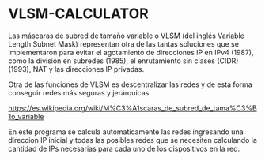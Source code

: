 # VLSM-CALCULATOR
Las máscaras de subred de tamaño variable o VLSM (del inglés Variable Length Subnet Mask) 
representan otra de las tantas soluciones que se implementaron para evitar el agotamiento de direcciones IP en IPv4 (1987), 
como la división en subredes (1985), el enrutamiento sin clases (CIDR) (1993), NAT y las direcciones IP privadas.

Otra de las funciones de VLSM es descentralizar las redes y de esta forma conseguir redes más seguras y jerárquicas

https://es.wikipedia.org/wiki/M%C3%A1scaras_de_subred_de_tama%C3%B1o_variable

En este programa se calcula automaticamente las redes ingresando una direccion IP inicial y todas las posibles redes que se necesiten calculando la cantidad de IPs necesarias para cada uno de los dispositivos en la red.
